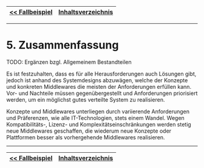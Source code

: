 [<< Fallbeispiel](06_fallbeispiel.md) | [Inhaltsverzeichnis](02_toc.md) | 
|-|-|

---

# 5. Zusammenfassung
TODO: Ergänzen bzgl. Allgemeinem Bestandteilen

Es ist festzuhalten, dass es für alle Herausforderungen auch Lösungen gibt, jedoch ist anhand des Systemdesigns abzuwägen, welche der Konzepte und konkreten Middlewares die meisten der Anforderungen erfüllen kann. Vor- und Nachteile müssen gegenübergestellt und Anforderungen priorisiert werden, um ein möglichst gutes verteilte System zu realisieren. 

Konzepte und Middlewares unterliegen durch variierende Anforderungen und Präferenzen, wie alle IT-Technologien, stets einem Wandel. Wegen Kompatibilitäts-, Lizenz- und Komplexitätseinschränkungen werden stetig neue Middlewares geschaffen, die wiederum neue Konzepte oder Plattformen besser als vorhergehende Middlewares realisieren.


---
[<< Fallbeispiel](06_fallbeispiel.md) | [Inhaltsverzeichnis](02_toc.md) | 
|-|-|
